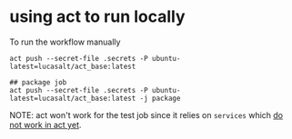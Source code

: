 # using act to run locally
To run the workflow manually

```
act push --secret-file .secrets -P ubuntu-latest=lucasalt/act_base:latest

## package job
act push --secret-file .secrets -P ubuntu-latest=lucasalt/act_base:latest -j package
```

NOTE: act won't work for the test job since it relies on `services` which [do not work in act yet](https://github.com/nektos/act/issues/173).
